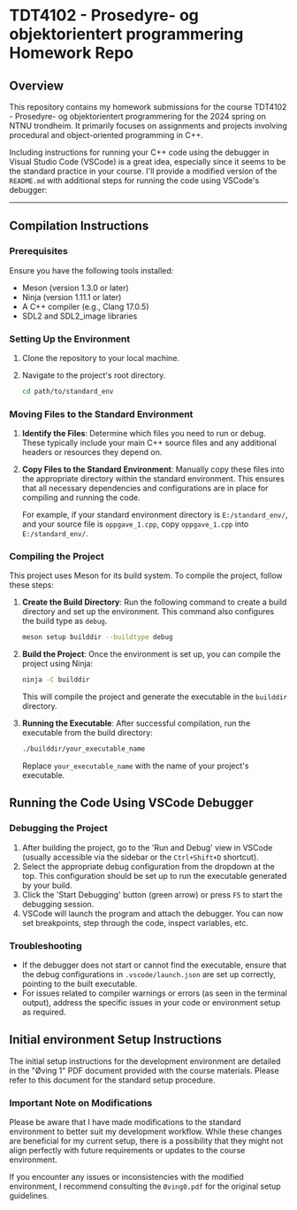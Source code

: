 # TDT4102 - Prosedyre- og objektorientert programmering Homework Repo

## Overview
This repository contains my homework submissions for the course TDT4102 - Prosedyre- og objektorientert programmering for the 2024 spring on NTNU trondheim. It primarily focuses on assignments and projects involving procedural and object-oriented programming in C++.

Including instructions for running your C++ code using the debugger in Visual Studio Code (VSCode) is a great idea, especially since it seems to be the standard practice in your course. I'll provide a modified version of the `README.md` with additional steps for running the code using VSCode's debugger:

---
## Compilation Instructions

### Prerequisites
Ensure you have the following tools installed:
- Meson (version 1.3.0 or later)
- Ninja (version 1.11.1 or later)
- A C++ compiler (e.g., Clang 17.0.5)
- SDL2 and SDL2_image libraries

### Setting Up the Environment
1. Clone the repository to your local machine.
2. Navigate to the project's root directory.

   ```bash
   cd path/to/standard_env
   ```

### Moving Files to the Standard Environment
1. **Identify the Files**: Determine which files you need to run or debug. These typically include your main C++ source files and any additional headers or resources they depend on.

2. **Copy Files to the Standard Environment**: Manually copy these files into the appropriate directory within the standard environment. This ensures that all necessary dependencies and configurations are in place for compiling and running the code.

   For example, if your standard environment directory is `E:/standard_env/`, and your source file is `oppgave_1.cpp`, copy `oppgave_1.cpp` into `E:/standard_env/`.


### Compiling the Project
This project uses Meson for its build system. To compile the project, follow these steps:

1. **Create the Build Directory**: 
   Run the following command to create a build directory and set up the environment. This command also configures the build type as `debug`.

   ```bash
   meson setup builddir --buildtype debug
   ```

2. **Build the Project**: 
   Once the environment is set up, you can compile the project using Ninja:

   ```bash
   ninja -C builddir
   ```

   This will compile the project and generate the executable in the `builddir` directory.

3. **Running the Executable**: 
   After successful compilation, run the executable from the build directory:

   ```bash
   ./builddir/your_executable_name
   ```

   Replace `your_executable_name` with the name of your project's executable.


## Running the Code Using VSCode Debugger

### Debugging the Project
1. After building the project, go to the 'Run and Debug' view in VSCode (usually accessible via the sidebar or the `Ctrl+Shift+D` shortcut).
2. Select the appropriate debug configuration from the dropdown at the top. This configuration should be set up to run the executable generated by your build.
3. Click the 'Start Debugging' button (green arrow) or press `F5` to start the debugging session.
4. VSCode will launch the program and attach the debugger. You can now set breakpoints, step through the code, inspect variables, etc.

### Troubleshooting
- If the debugger does not start or cannot find the executable, ensure that the debug configurations in `.vscode/launch.json` are set up correctly, pointing to the built executable.
- For issues related to compiler warnings or errors (as seen in the terminal output), address the specific issues in your code or environment setup as required.

## Initial environment Setup Instructions

The initial setup instructions for the development environment are detailed in the "Øving 1" PDF document provided with the course materials. Please refer to this document for the standard setup procedure.

### Important Note on Modifications

Please be aware that I have made modifications to the standard environment to better suit my development workflow. While these changes are beneficial for my current setup, there is a possibility that they might not align perfectly with future requirements or updates to the course environment.

If you encounter any issues or inconsistencies with the modified environment, I recommend consulting the `Øving0.pdf` for the original setup guidelines. 
